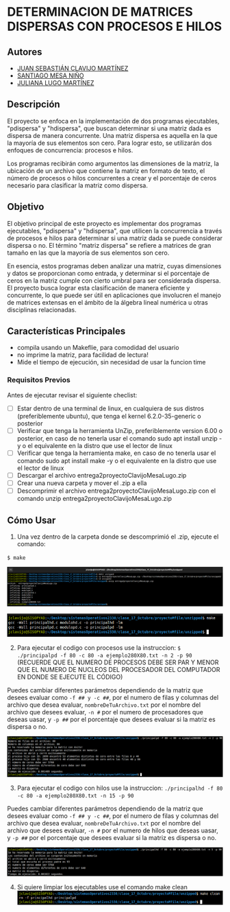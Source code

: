# DETERMINACION DE MATRICES DISPERSAS CON PROCESOS E HILOS

## Autores

- [JUAN SEBASTIÁN CLAVIJO MARTÍNEZ](https://github.com/jclavijomartinez/sistemasOperativos2330/tree/produccion/clase_17_Octubre/proyectoMfile)
- [SANTIAGO MESA NIÑO](santiagoa.mesan@javeriana.edu.co)
- [JULIANA LUGO MARTÍNEZ](julugo@javeriana.edu.co)

## Descripción

El proyecto se enfoca en la implementación de dos programas ejecutables, "pdispersa" y "hdispersa", que buscan determinar si una matriz dada es dispersa de manera concurrente. Una matriz dispersa es aquella en la que la mayoría de sus elementos son cero. Para lograr esto, se utilizarán dos enfoques de concurrencia: procesos e hilos.

Los programas recibirán como argumentos las dimensiones de la matriz, la ubicación de un archivo que contiene la matriz en formato de texto, el número de procesos o hilos concurrentes a crear y el porcentaje de ceros necesario para clasificar la matriz como dispersa.

## Objetivo

El objetivo principal de este proyecto es implementar dos programas ejecutables, "pdispersa" y "hdispersa", que utilicen la concurrencia a través de procesos e hilos para determinar si una matriz dada se puede considerar dispersa o no. El término "matriz dispersa" se refiere a matrices de gran tamaño en las que la mayoría de sus elementos son cero.

En esencia, estos programas deben analizar una matriz, cuyas dimensiones y datos se proporcionan como entrada, y determinar si el porcentaje de ceros en la matriz cumple con cierto umbral para ser considerada dispersa. El proyecto busca lograr esta clasificación de manera eficiente y concurrente, lo que puede ser útil en aplicaciones que involucren el manejo de matrices extensas en el ámbito de la álgebra lineal numérica u otras disciplinas relacionadas.

## Características Principales

- compila usando un Makeflie, para comodidad del usuario
- no imprime la matriz, para facilidad de lectura!
- Mide el tiempo de ejecución, sin necesidad de usar la funcion time

### Requisitos Previos

Antes de ejecutar revisar el siguiente checlist:

- [ ] Estar dentro de una terminal de linux, en cualquiera de sus distros (preferiblemente ubuntu), que tenga el kernel 6.2.0-35-generic o posterior
- [ ] Verificar que tenga la herramienta UnZip, preferiblemente version 6.00 o posterior, en caso de no tenerla usar el comando sudo apt install unzip -y o el equivalente en la distro que use el lector de linux
- [ ] Verificar que tenga la herramienta make, en caso de no tenerla usar el comando sudo apt install make -y o el equivalente en la distro que use el lector de linux
- [ ] Descargar el archivo entrega2proyectoClavijoMesaLugo.zip
- [ ] Crear una nueva carpeta y mover el .zip a ella
- [ ] Descomprimir el archivo entrega2proyectoClavijoMesaLugo.zip con el comando unzip entrega2proyectoClavijoMesaLugo.zip

## Cómo Usar

1. Una vez dentro de la carpeta donde se descomprimió el .zip, ejecute el comando:

`$ make`

![descomprimido](https://github.com/jclavijomartinez/sistemasOperativos2330/blob/produccion/clase_17_Octubre/proyectoMfile/img/Screenshot_1.png)

![ejecucion make](https://github.com/jclavijomartinez/sistemasOperativos2330/blob/produccion/clase_17_Octubre/proyectoMfile/img/Screenshot_2.png)

2. Para ejecutar el codigo con procesos use la instruccion:
`$ ./principalpd -f 80 -c 80 -a ejemplo280X80.txt -n 2 -p 90`
(RECUERDE QUE EL NUMERO DE PROCESOS DEBE SER PAR Y MENOR QUE EL NUMERO DE NUCLEOS DEL PROCESADOR
DEL COMPUTADOR EN DONDE SE EJECUTE EL CÓDIGO) 

Puedes cambiar diferentes parámetros dependiendo de la matriz que desees evaluar como `-f ## y -c ##`, por el numero de filas y columnas del archivo que desea evaluar, `nombreDeTuArchivo.txt` por el nombre del archivo que desees evaluar, `-n #` por el numero de procesadores que deseas uasar, y `-p ##` por el porcentaje que desees evaluar si la matriz es dispersa o no.

![ejecucion procesos](https://github.com/jclavijomartinez/sistemasOperativos2330/blob/produccion/clase_17_Octubre/proyectoMfile/img/Screenshot_3.png)

3. Para ejecutar el codigo con hilos use la instruccion: `./principalhd -f 80 -c 80 -a ejemplo280X80.txt -n 15 -p 90`

Puedes cambiar diferentes parámetros dependiendo de la matriz que desees evaluar como `-f ## y -c ##`, por el numero de filas y columnas del archivo que desea evaluar, `nombreDeTuArchivo.txt` por el nombre del archivo que desees evaluar, `-n #` por el numero de hilos que deseas uasar, y `-p ##` por el porcentaje que desees evaluar si la matriz es dispersa o no.

![ejecucion hilos](https://github.com/jclavijomartinez/sistemasOperativos2330/blob/produccion/clase_17_Octubre/proyectoMfile/img/Screenshot_4.png)

4. Si quiere limpiar los ejecutables use el comando make clean
![make clean](https://github.com/jclavijomartinez/sistemasOperativos2330/blob/produccion/clase_17_Octubre/proyectoMfile/img/Screenshot_5.png)

